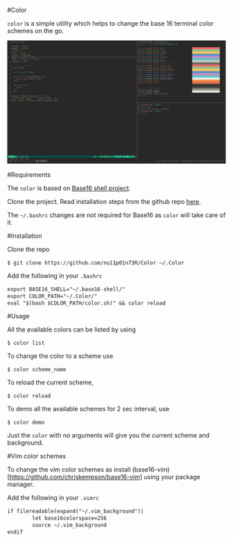 #Color

`color` is a simple utility which helps to change the base 16 terminal color schemes on the go.

![screenshot](screenshot.png)

#Requirements

The `color` is based on [Base16 shell project](https://github.com/chriskempson/base16-shell). 

Clone the project. Read installation steps from the github repo [here](https://github.com/chriskempson/base16-shell#installation). 

The `~/.bashrc` changes are not required for Base16 as `color` will take care of it.


#Installation

Clone the repo

```
$ git clone https://github.com/nu11p01n73R/Color ~/.Color
```

Add the following in your `.bashrc`

```
export BASE16_SHELL="~/.base16-shell/"
export COLOR_PATH="~/.Color/"
eval "$(bash $COLOR_PATH/color.sh)" && color reload
```


#Usage

All the available colors can be listed by using

```
$ color list
```

To change the color to a scheme use

```
$ color scheme_name
```

To reload the current scheme,

```
$ color reload
```

To demo all the available schemes for 2 sec interval, use

```
$ color demo
```

Just the `color` with no arguments will give you the current scheme and background.

#Vim color schemes

To change the vim color schemes as install (base16-vim)[https://github.com/chriskempson/base16-vim]
using your package manager.

Add the following in your `.vimrc`

```
if filereadable(expand("~/.vim_background"))
        let base16colorspace=256
        source ~/.vim_background
endif
```
